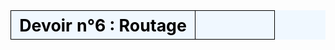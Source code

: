 <table  style="background-color:  #F0F8FF; width:100%;color:black;">
    <thead>
        <tr>
            <th style="text-align:center;border:solid;border-width:1px;font-size:20pt;width:70%;">Devoir n°6 : Routage</th>
            <th style="text-align:center;border:solid;border-width:1px;font-size:12pt;width:30%"></th>
        </tr>
    </thead>
</table>


